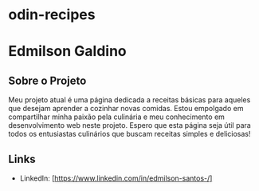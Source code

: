 # odin-recipes

# Edmilson Galdino

## Sobre o Projeto

Meu projeto atual é uma página dedicada a receitas básicas para aqueles que desejam aprender a cozinhar novas comidas. Estou empolgado em compartilhar minha paixão pela culinária e meu conhecimento em desenvolvimento web neste projeto. Espero que esta página seja útil para todos os entusiastas culinários que buscam receitas simples e deliciosas!

## Links
- LinkedIn: [https://www.linkedin.com/in/edmilson-santos-/]
